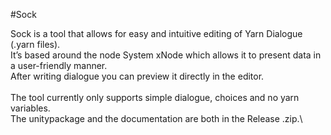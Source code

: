 #Sock

Sock is a tool that allows for easy and intuitive editing of Yarn Dialogue (.yarn files). \
It’s based around the node System xNode which allows it to present data in a user-friendly manner. \
After writing dialogue you can preview it directly in the editor. \
\
The tool currently only supports simple dialogue, choices and no yarn variables.
\
The unitypackage and the documentation are both in the Release .zip.\
